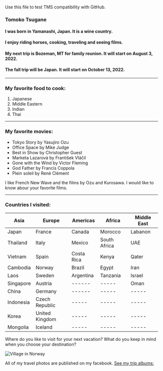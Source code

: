 <notlocalize> Use this file to test TMS compatibility with GitHub. </notlocalize> 

### Tomoko Tsugane

#### I was born in Yamanashi, Japan. It is a wine country. 
#### I enjoy riding horses, cooking, traveling and seeing films.
#### My next trip is Bozeman, MT for family reunion. It will start on August 3, 2022.
#### The fall trip will be Japan. It will start on October 13, 2022. 

---

### My favorite food to cook:

1. Japanese
2. Middle Eastern
3. Indian
4. Thai

---

### My favorite movies:

- Tokyo Story by Yasujiro Ozu
- Office Space by Mike Judge
- Best in Show by Christopher Guest
- Marketa Lazarová by František Vláčil
- Gone with the Wind by Victor Fleming
- God Father by Francis Coppola
- Plein soleil by René Clément

I like French New Wave and the films by Ozu and Kurosawa.
I would like to know abour your favorite films. 

---

### Countries I visited: 

| Asia | Europe | Americas | Africa | Middle East |
| ----------- | ----------- | ----------- | ----------- | ----------- |
| Japan | France | Canada | Morocco | Labanon |
| Thailand | Italy | Mexico | South Africa | UAE |
| Vietnam | Spain | Costa Rica | Kenya | Qater |
| Cambodia | Norway | Brazil | Egypt | Iran |
| Laos | Sweden | Argentina | Tanzania | Israel |
| Singapore | Austria | ------ | ----- | Oman |
| China | Germany | ------ | ----- | ----- |
| Indonesia | Czech Republic | ----- | ----- | ----- |
| Korea | United Kingdom | ----- | ----- | ----- |
| Mongolia | Iceland | ----- | ----- | ----- |

Where do you like to visit for your next vacation? 
What do you keep in mind when you choose your destination?

![Village in Norway](https://scontent-sea1-1.xx.fbcdn.net/v/t1.6435-9/68543886_10157705280239916_3227386744320032768_n.jpg?_nc_cat=103&ccb=1-7&_nc_sid=cdbe9c&_nc_ohc=l1jUFB4wjV0AX_bEJbZ&tn=UbFy1T7m7IVFCrKM&_nc_ht=scontent-sea1-1.xx&oh=00_AT-z8uWJoDUpe90MAWe8Io14c8k-6u8wDfdPXeMYwx4EQw&oe=6300D31A)

All of my travel photos are published on my facebook. 
[See my trip albums: ](https://www.facebook.com/tomoko.tsugane.5/photos_albums)
